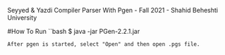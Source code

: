 Seyyed & Yazdi Compiler Parser With Pgen - Fall 2021 - Shahid Beheshti University

#How To Run
``bash
$ java -jar PGen-2.2.1.jar
```
After pgen is started, select "Open" and then open .pgs file.
